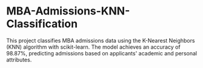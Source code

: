 # MBA-Admissions-KNN-Classification
This project classifies MBA admissions data using the K-Nearest Neighbors (KNN) algorithm with scikit-learn. The model achieves an accuracy of 98.87%, predicting admissions based on applicants' academic and personal attributes.
